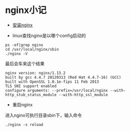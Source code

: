 # nginx小记

* [安装nginx](https://www.cnblogs.com/zhanghaoyong/p/7737536.html)

* linux查找nginx是以哪个config启动的

```shell
ps -ef|grep nginx
cd /usr/local/nginx/sbin
./nginx -V
```

最后会车来这个结果

```shell
nginx version: nginx/1.13.2
built by gcc 4.4.7 20120313 (Red Hat 4.4.7-16) (GCC)
built with OpenSSL 1.0.1e-fips 11 Feb 2013
TLS SNI support enabled
configure arguments: --prefix=/usr/local/nginx --with-http_stub_status_module --with-http_ssl_module
```

* 重启nginx

进入nginx可执行目录sbin下，输入命令

```shell
./nginx -s reload
```